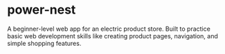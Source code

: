# power-nest
A beginner-level web app for an electric product store. Built to practice basic web development skills like creating product pages, navigation, and simple shopping features.
